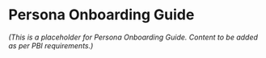 # Persona Onboarding Guide

*(This is a placeholder for Persona Onboarding Guide. Content to be added as per PBI requirements.)*
